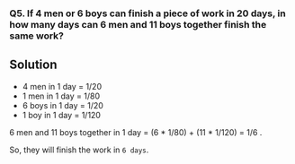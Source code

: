 ### Q5. If 4 men or 6 boys can finish a piece of work in 20 days, in how many days can 6 men and 11 boys together finish the same work?

## Solution

- 4 men in 1 day = 1/20
- 1 men in 1 day = 1/80
- 6 boys in 1 day = 1/20
- 1 boy in 1 day = 1/120

6 men and 11 boys together in 1 day = (6 \* 1/80) + (11 \* 1/120) = 1/6 .

So, they will finish the work in `6 days`.
